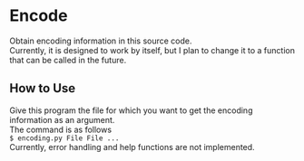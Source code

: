 # Encode

Obtain encoding information in this source code.  
Currently, it is designed to work by itself, but I plan to change it to a function that can be called in the future.  

## How to Use
Give this program the file for which you want to get the encoding information as an argument.  
The command is as follows  
```$ encoding.py File File ...```  
Currently, error handling and help functions are not implemented.
